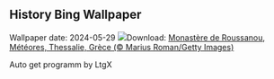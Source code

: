 ## History Bing Wallpaper
Wallpaper date: 2024-05-29
![](https://www.bing.com/th?id=OHR.MeteoraMonastery_FR-CA3490732628_UHD.jpg&w=1000)Download: [Monastère de Roussanou, Météores, Thessalie, Grèce (© Marius Roman/Getty Images)](https://www.bing.com/th?id=OHR.MeteoraMonastery_FR-CA3490732628_UHD.jpg)

Auto get programm by LtgX
